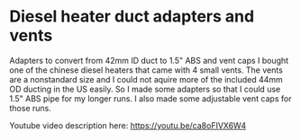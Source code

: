 # Diesel heater duct adapters and vents
  Adapters to convert from 42mm ID duct to 1.5" ABS and vent caps
 I bought one of the chinese diesel heaters that came with 4 small vents.  The vents are a nonstandard size and I could not aquire more of the included 44mm OD ducting in the US easily.  So I made some adapters so that I could use 1.5" ABS pipe for my longer runs.  I also made some adjustable vent caps for those runs.
 
 Youtube video description here:
 https://youtu.be/ca8oFIVX6W4
 
